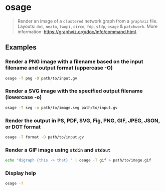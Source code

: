 # osage

> Render an image of a `clustered` network graph from a `graphviz` file. Layouts: `dot`, `neato`, `twopi`, `circo`, `fdp`, `sfdp`, `osage` & `patchwork`. More information: <https://graphviz.org/doc/info/command.html>.

## Examples

### Render a PNG image with a filename based on the input filename and output format (uppercase -O)

```bash
osage -T png -O path/to/input.gv
```

### Render a SVG image with the specified output filename (lowercase -o)

```bash
osage -T svg -o path/to/image.svg path/to/input.gv
```

### Render the output in PS, PDF, SVG, Fig, PNG, GIF, JPEG, JSON, or DOT format

```bash
osage -T format -O path/to/input.gv
```

### Render a GIF image using `stdin` and `stdout`

```bash
echo "digraph {this -> that} " | osage -T gif > path/to/image.gif
```

### Display help

```bash
osage -?
```
